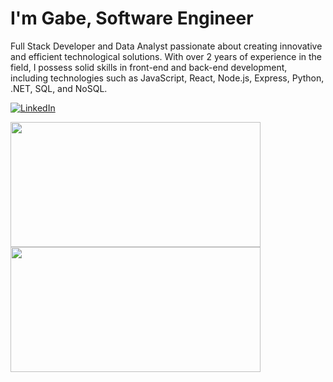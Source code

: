 # I'm Gabe, Software Engineer

Full Stack Developer and Data Analyst passionate about creating innovative and efficient technological solutions. With over 2 years of experience in the field, I possess solid skills in front-end and back-end development, including technologies such as JavaScript, React, Node.js, Express, Python, .NET, SQL, and NoSQL.

<a href="https://www.linkedin.com/in/ebagabee/" target="_blank"> ![LinkedIn](https://img.shields.io/badge/linkedin-%230077B5.svg?style=for-the-badge&logo=linkedin&logoColor=white)</a>

<img height="200em" width=400px src="https://github-readme-stats-eight-theta.vercel.app/api?username=ebagabe&show_icons=true&theme=dark&include_all_commits=true&count_private=true"/> 
<img height="200em" width=400px src="https://github-readme-stats-eight-theta.vercel.app/api/top-langs/?username=ebagabe&layout=compact&langs_count=8&theme=dark"/>




 



 
   

